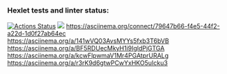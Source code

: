 ### Hexlet tests and linter status:
[![Actions Status](https://github.com/SergeyAnuf/python-project-49/actions/workflows/hexlet-check.yml/badge.svg)](https://github.com/SergeyAnuf/python-project-49/actions)
<a href="https://codeclimate.com/github/SergeyAnuf/python-project-49/maintainability"><img src="https://api.codeclimate.com/v1/badges/c67e00a47fa529eacbd7/maintainability" /></a>
https://asciinema.org/connect/79647b66-f4e5-44f2-a22d-1d0f27ab64ec
https://asciinema.org/a/141wVQ03AvsMYYs5fxb3T6bVB
https://asciinema.org/a/BF5RDUecMkyH1i9IgldPjGTGA
https://asciinema.org/a/kcwFlpwmaV1Mr4PGAtprURALg
https://asciinema.org/a/r3rK9d6gtwPCwYxHKO5uIcku3



